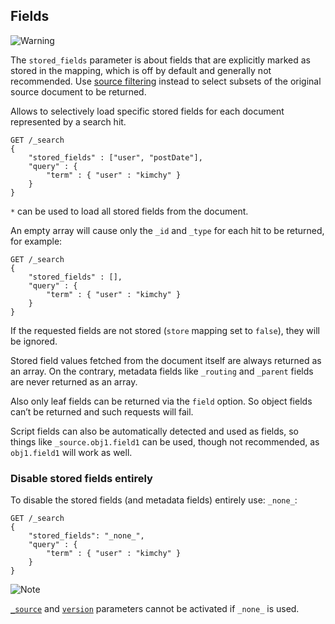 ## Fields

![Warning](https://www.elastic.co/guide/en/elasticsearch/reference/current/images/icons/warning.png)

The `stored_fields` parameter is about fields that are explicitly marked as stored in the mapping, which is off by default and generally not recommended. Use [source filtering](search-request-source-filtering.html) instead to select subsets of the original source document to be returned.

Allows to selectively load specific stored fields for each document represented by a search hit.
    
    
    GET /_search
    {
        "stored_fields" : ["user", "postDate"],
        "query" : {
            "term" : { "user" : "kimchy" }
        }
    }

`*` can be used to load all stored fields from the document.

An empty array will cause only the `_id` and `_type` for each hit to be returned, for example:
    
    
    GET /_search
    {
        "stored_fields" : [],
        "query" : {
            "term" : { "user" : "kimchy" }
        }
    }

If the requested fields are not stored (`store` mapping set to `false`), they will be ignored.

Stored field values fetched from the document itself are always returned as an array. On the contrary, metadata fields like `_routing` and `_parent` fields are never returned as an array.

Also only leaf fields can be returned via the `field` option. So object fields can’t be returned and such requests will fail.

Script fields can also be automatically detected and used as fields, so things like `_source.obj1.field1` can be used, though not recommended, as `obj1.field1` will work as well.

### Disable stored fields entirely

To disable the stored fields (and metadata fields) entirely use: `_none_`:
    
    
    GET /_search
    {
        "stored_fields": "_none_",
        "query" : {
            "term" : { "user" : "kimchy" }
        }
    }

![Note](https://www.elastic.co/guide/en/elasticsearch/reference/current/images/icons/note.png)

[`_source`](search-request-source-filtering.html) and [`version`](search-request-version.html) parameters cannot be activated if `_none_` is used.
